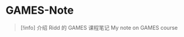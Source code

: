 # GAMES-Note

> [!info] 介绍
> Ridd 的 GAMES 课程笔记 My note on GAMES course

<!---
> [!check] 进度
> [Games104](GAMES104/Games104.md)：进行中
>
> [Games202](GAMES202/Games202.md)：未开始
-->


